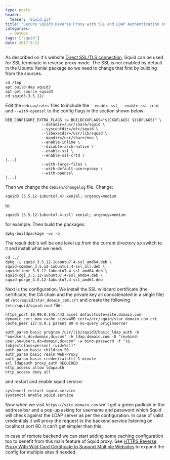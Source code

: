 ```yaml
---
type: posts
header:
  teaser: 'squid.gif'
title: 'Secure Squid3 Reverse Proxy with SSL and LDAP Authentication on Ubuntu-16.04 Xenial'
categories: 
  - DevOps
tags: ['squid']
date: 2017-9-12
---
```


As described on it's website [Direct SSL/TLS connection](https://wiki.squid-cache.org/Features/HTTPS#Direct_SSL.2FTLS_connection), Squid can be used for SSL terminate in reverse proxy mode. The SSL is not enabled by default in the Ubuntu Xenial package so we need to change that first by building from the sources.

```
cd /tmp
apt build-dep squid3
apt-get source squid3
cd squid3-3.5.12/
```

Edit the `debian/rules` files to include the `--enable-ssl`, `--enable-ssl-crtd` and `--with-openssl` to the config flags in the section shown below:

```
DEB_CONFIGURE_EXTRA_FLAGS := BUILDCXXFLAGS="$(CXXFLAGS) $(LDFLAGS)" \
                --datadir=/usr/share/squid \
                --sysconfdir=/etc/squid \
                --libexecdir=/usr/lib/squid \
                --mandir=/usr/share/man \
                --enable-inline \
                --disable-arch-native \
                --enable-ssl \
                --enable-ssl-crtd \
[...]
                --with-large-files \
                --with-default-user=proxy \
                --with-openssl
[...]
```

Then we change the `debian/changelog` file. Change:

```
squid3 (3.5.12-1ubuntu7.4) xenial; urgency=medium
```

to:

```
squid3 (3.5.12-1ubuntu7.4-ssl) xenial; urgency=medium
```

for example. Then build the packages:

```
dpkg-buildpackage -uc -b
````

The result deb's will be one level up from the current directory so switch to it and install what we need:

```
cd ../
dpkg -i squid_3.5.12-1ubuntu7.4-ssl_amd64.deb \
squid-common_3.5.12-1ubuntu7.4-ssl_all.deb \
squidclient_3.5.12-1ubuntu7.4-ssl_amd64.deb \
squid-cgi_3.5.12-1ubuntu7.4-ssl_amd64.deb \
squid-purge_3.5.12-1ubuntu7.4-ssl_amd64.deb
```

Next is the configuration. We install the SSL wildcard certificate (the certificate, the CA chain and the private key all concatenated in a single file) at `/etc/squid/star_domain_com.crt` and create the following `/etc/squid/squid.conf` file:

``` 
https_port 10.99.0.145:443 accel defaultsite=site.domain.com dynamic_cert_mem_cache_size=4MB cert=/etc/squid/star_domain_com.crt
cache_peer 127.0.0.1 parent 80 0 no-query originserver

auth_param basic program /usr/lib/squid3/basic_ldap_auth -b "ou=Users,dc=domain,dc=com" -h ldap.domain.com -D "cn=bind-user,ou=Users,dc=domain,dc=com" -w bind-password -f "(&(objectclass=person) (uid=%s))"
auth_param basic children 50
auth_param basic realm Web-Proxy
auth_param basic credentialsttl 1 minute
acl ldapauth proxy_auth REQUIRED
http_access allow ldapauth
http_access deny all
```

and restart and enable squid service:

```
systemctl restart squid.service
systemctl enable squid.service
```

Now when we visit `https://site.domain.com` we'll get a green padlock in the address bar and a pop-up asking for username and password which Squid will check against the LDAP server as per the configuration. In case of valid credentials it will proxy the request to the backend service listening on localhost port 80. It can't get simpler than this.

In case of remote backend we can start adding some caching configuration too to benefit from this main feature of Squid proxy. See [HTTPS Reverse Proxy With Wild Card Certificate to Support Multiple Websites](https://wiki.squid-cache.org/ConfigExamples/Reverse/SslWithWildcardCertifiate) to expand the config for multiple sites if needed. 
